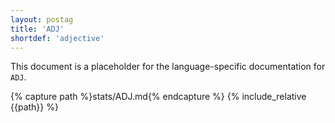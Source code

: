 ```yaml
---
layout: postag
title: 'ADJ'
shortdef: 'adjective'
---
```


This document is a placeholder for the language-specific documentation
for `ADJ`.

{% capture path %}stats/ADJ.md{% endcapture %}
{% include_relative {{path}} %}
